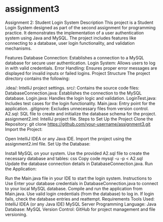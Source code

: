 # assignment3
Assignment 2: Student Login System
Description
This project is a Student Login System designed as part of the second assignment for programming practice. It demonstrates the implementation of a user authentication system using Java and MySQL. The project includes features like connecting to a database, user login functionality, and validation mechanisms.

Features
Database Connection: Establishes a connection to a MySQL database for secure user authentication.
Login System: Allows users to log in with valid credentials.
Error Handling: Ensures proper error messages are displayed for invalid inputs or failed logins.
Project Structure
The project directory contains the following:

.idea/: IntelliJ project settings.
src/: Contains the source code files:
DatabaseConnection.java: Establishes the connection to the MySQL database.
Login.java: Handles the login logic and validation.
LoginTest.java: Includes test cases for the login functionality.
Main.java: Entry point for the application.
.gitignore: Excludes unnecessary files from version control.
A2.sql: SQL file to create and initialize the database schema for the project.
assignment2.iml: IntelliJ project file.
Steps to Set Up the Project
Clone the Repository:
git clone https://github.com/your-username/assignment3.git
Import the Project:

Open IntelliJ IDEA or any Java IDE.
Import the project using the assignment2.iml file.
Set Up the Database:

Install MySQL on your system.
Use the provided A2.sql file to create the necessary database and tables:
css
Copy code
mysql -u <username> -p < A2.sql
Update the database connection details in DatabaseConnection.java.
Run the Application:

Run the Main.java file in your IDE to start the login system.
Instructions to Use
Enter your database credentials in DatabaseConnection.java to connect to your local MySQL database.
Compile and run the application from Main.java.
Use valid login credentials (from the database) to log in.
If login fails, check the database entries and reattempt.
Requirements
Tools Used:
IntelliJ IDEA (or any Java IDE)
MySQL Server
Programming Language: Java
Database: MySQL
Version Control: GitHub for project management and file versioning.

